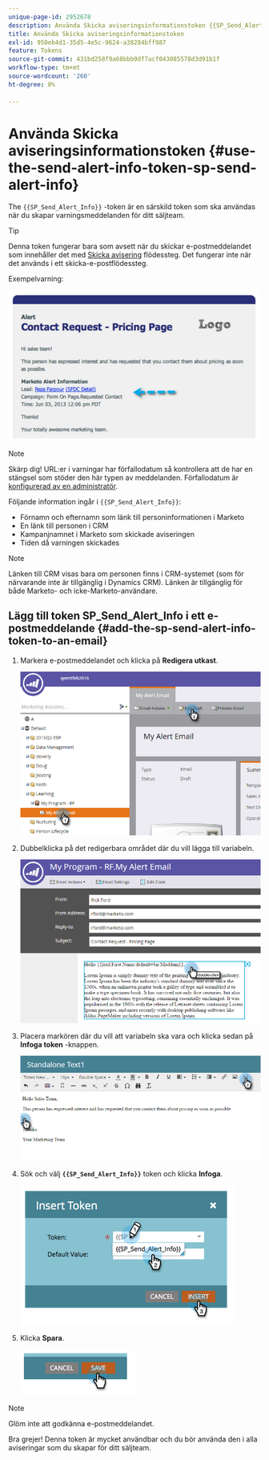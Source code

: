 ```yaml
---
unique-page-id: 2952678
description: Använda Skicka aviseringsinformationstoken {{SP_Send_Alert_Info}} - Marketo Docs - produktdokumentation
title: Använda Skicka aviseringsinformationstoken
exl-id: 950eb4d1-35d5-4e5c-9624-a38284bff987
feature: Tokens
source-git-commit: 431bd258f9a68bbb9df7acf043085578d3d91b1f
workflow-type: tm+mt
source-wordcount: '260'
ht-degree: 0%

---
```


# Använda Skicka aviseringsinformationstoken {#use-the-send-alert-info-token-sp-send-alert-info}

The `{{SP_Send_Alert_Info}}` -token är en särskild token som ska användas när du skapar varningsmeddelanden för ditt säljteam.

>[!TIP]
>
>Denna token fungerar bara som avsett när du skickar e-postmeddelandet som innehåller det med [Skicka avisering](/help/marketo/product-docs/core-marketo-concepts/smart-campaigns/flow-actions/send-alert.md) flödessteg. Det fungerar inte när det används i ett skicka-e-postflödessteg.

Exempelvarning:

![](assets/image2014-9-25-15-3a17-3a58.png)

>[!NOTE]
>
>Skärp dig! URL:er i varningar har förfallodatum så kontrollera att de har en stängsel som stöder den här typen av meddelanden. Förfallodatum är [konfigurerad av en administratör](/help/marketo/product-docs/administration/settings/edit-link-expiration-in-reports-and-alerts.md).

Följande information ingår i `{{SP_Send_Alert_Info}}`:

* Förnamn och efternamn som länk till personinformationen i Marketo
* En länk till personen i CRM
* Kampanjnamnet i Marketo som skickade aviseringen
* Tiden då varningen skickades

>[!NOTE]
>
>Länken till CRM visas bara om personen finns i CRM-systemet (som för närvarande inte är tillgänglig i Dynamics CRM). Länken är tillgänglig för både Marketo- och icke-Marketo-användare.

## Lägg till token SP_Send_Alert_Info i ett e-postmeddelande {#add-the-sp-send-alert-info-token-to-an-email}

1. Markera e-postmeddelandet och klicka på **Redigera utkast**.

   ![](assets/one-3.png)

1. Dubbelklicka på det redigerbara området där du vill lägga till variabeln.

   ![](assets/two-3.png)

1. Placera markören där du vill att variabeln ska vara och klicka sedan på **Infoga token** -knappen.

   ![](assets/three-3.png)

1. Sök och välj **`{{SP_Send_Alert_Info}}`** token och klicka **Infoga**.

   ![](assets/image2014-9-25-15-3a19-3a11.png)

1. Klicka **Spara**.

   ![](assets/image2014-9-25-15-3a19-3a24.png)

>[!NOTE]
>
>Glöm inte att godkänna e-postmeddelandet.

Bra grejer! Denna token är mycket användbar och du bör använda den i alla aviseringar som du skapar för ditt säljteam.
